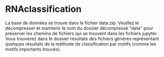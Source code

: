 # RNAclassification
La base de données se trouve dans le fichier data.zip. Veuillez le décompresser et maintenir le nom du dossier décompressé "data" pour préserver les chemins de fichiers qui se trouvent dans les fichiers jupyter. 
Vous trouverez dans le dossier resultats des fichiers générés représentant quelques résultats de la méthode de classification par motifs (comme les motifs importants trouvés).
